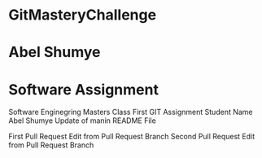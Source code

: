 # GitMasteryChallenge
# Abel Shumye 
# Software Assignment
Software Enginegring Masters Class First GIT Assignment Student Name Abel Shumye
Update of manin README File

First Pull Request Edit from Pull Request Branch
Second Pull Request Edit from Pull Request Branch
